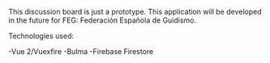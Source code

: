 This discussion board is just a prototype. This application will be developed in the future for FEG: Federación Española de Guidismo.

Technologies used:

-Vue 2/Vuexfire
-Bulma
-Firebase Firestore

